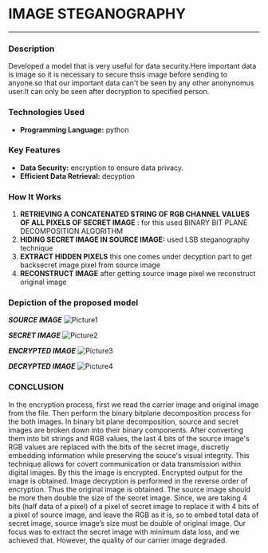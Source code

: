 # IMAGE STEGANOGRAPHY
---

### Description
Developed a model that is very useful for data security.Here important data is image so it is necessary to secure thsis image before sending to anyone.so that our important data can't be seen by any other anonynomus user.It can only be seen after decryption to specified person.

### Technologies Used
- **Programming Language:** python
### Key Features
- **Data Security:**  encryption to ensure data privacy.
- **Efficient Data Retrieval:** decyption
  

### How It Works
1. **RETRIEVING A CONCATENATED STRING OF RGB CHANNEL VALUES OF ALL PIXELS OF SECRET IMAGE** : for this used BINARY BIT PLANE DECOMPOSITION ALGORITHM
2. **HIDING SECRET IMAGE IN SOURCE IMAGE:** used LSB steganography technique
3. **EXTRACT HIDDEN PIXELS** this one comes under decyption part to get backsecret image pixel from source image
4. **RECONSTRUCT IMAGE** after getting source image pixel we reconstruct original image

### Depiction of the proposed model 

***SOURCE IMAGE***
![Picture1](https://github.com/mdshakebakhtar003/IMAGE-STEGANOGRAPHY/assets/160420527/274cf7f2-e2c6-478d-ab0f-c51fa2e62e2e)


***SECRET IMAGE***
![Picture2](https://github.com/mdshakebakhtar003/IMAGE-STEGANOGRAPHY/assets/160420527/84ae9732-ac5d-41cf-a35b-9c365383022e)


***ENCRYPTED IMAGE***
![Picture3](https://github.com/mdshakebakhtar003/IMAGE-STEGANOGRAPHY/assets/160420527/95e581e9-4541-4b83-96a0-6d1d99bdda66)


***DECRYPTED IMAGE***
![Picture4](https://github.com/mdshakebakhtar003/IMAGE-STEGANOGRAPHY/assets/160420527/5139eb72-cac0-4ca7-a99a-5579208c3912)





### CONCLUSION
In the encryption process, first we read the carrier image and original image from the file. Then perform the binary bitplane decomposition process for the both images. In binary bit plane decomposition, source and secret images are broken down into their binary components. After converting them into bit strings and RGB values, the last 4 bits  of the source image's RGB values are replaced with the  bits of the secret image, discretly embedding information while preserving the souce's visual integrity. This technique allows for covert communication or data transmission within digital images. By this the image is encrypted. Encrypted output for the image is obtained. Image decryption is performed in the reverse order of encryption. Thus the original image is obtained.
The source image should be more then double the size of the secret image. Since, we are taking 4 bits (half data of a pixel) of a pixel of secret image to replace it with 4 bits of a pixel of source image, and leave the RGB as it is, so to embed total data of secret image, source image’s size must be double of original image.
Our focus was to extract the secret image with minimum data loss, and we achieved that. However, the quality of our carrier image degraded.
